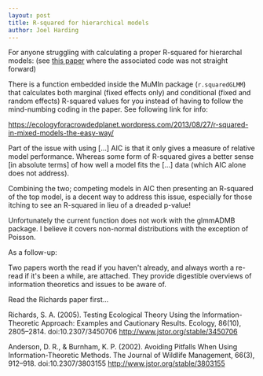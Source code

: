 ```yaml
---
layout: post
title: R-squared for hierarchical models
author: Joel Harding
---
```


For anyone struggling with calculating a proper R-squared for hierarchal models: (see [this paper](doi.org/10.1111/j.2041-210x.2012.00261.x) where the associated code was not straight forward)

There is a function embedded inside the MuMIn package (`r.squaredGLMM`) that calculates both marginal (fixed effects only) and conditional (fixed and random effects) R-squared values for you instead of having to follow the mind-numbing coding in the paper. See following link for info:

<https://ecologyforacrowdedplanet.wordpress.com/2013/08/27/r-squared-in-mixed-models-the-easy-way/>

Part of the issue with using [...] AIC is that it only gives a measure of relative model performance. Whereas some form of R-squared gives a better sense [in absolute terms] of how well a model fits the [...] data (which AIC alone does not address).

Combining the two; competing models in AIC then presenting an R-squared of the top model, is a decent way to address this issue, especially for those itching to see an R-squared in lieu of a dreaded p-value!

Unfortunately the current function does not work with the glmmADMB package. I believe it covers non-normal distributions with the exception of Poisson.

As a follow-up:

Two papers worth the read if you haven't already, and always worth a re-read if it's been a while, are attached. They provide digestible overviews of information theoretics and issues to be aware of.

Read the Richards paper first...

Richards, S. A. (2005). Testing Ecological Theory Using the Information-Theoretic Approach: Examples and Cautionary Results. Ecology, 86(10), 2805–2814. doi:10.2307/3450706 <http://www.jstor.org/stable/3450706>

Anderson, D. R., & Burnham, K. P. (2002). Avoiding Pitfalls When Using Information-Theoretic Methods. The Journal of Wildlife Management, 66(3), 912–918. doi:10.2307/3803155 <http://www.jstor.org/stable/3803155>

